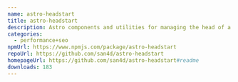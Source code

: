 ```yaml
---
name: astro-headstart
title: astro-headstart
description: Astro components and utilities for managing the head of a HTML document
categories:
  - performance+seo
npmUrl: https://www.npmjs.com/package/astro-headstart
repoUrl: https://github.com/san4d/astro-headstart
homepageUrl: https://github.com/san4d/astro-headstart#readme
downloads: 183
---
```

